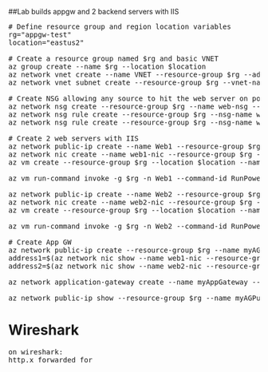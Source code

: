 ##Lab builds appgw and 2 backend servers with IIS

<pre lang="...">
# Define resource group and region location variables
rg="appgw-test"
location="eastus2"

# Create a resource group named $rg and basic VNET
az group create --name $rg --location $location
az network vnet create --name VNET --resource-group $rg --address-prefix 10.100.0.0/16 --subnet-name web --subnet-prefix 10.100.0.0/24
az network vnet subnet create --resource-group $rg --vnet-name VNET -n appgwsubnet --address-prefixes 10.100.100.0/24

# Create NSG allowing any source to hit the web server on port 80
az network nsg create --resource-group $rg --name web-nsg --location $location
az network nsg rule create --resource-group $rg --nsg-name web-nsg --name allow-web --access Allow --protocol Tcp --direction Inbound --priority 100 --source-address-prefix "*" --source-port-range "*" --destination-address-prefix "*" --destination-port-range 80
az network nsg rule create --resource-group $rg --nsg-name web-nsg --name allow-ssh --access Allow --protocol Tcp --direction Inbound --priority 200 --source-address-prefix "*" --source-port-range "*" --destination-address-prefix "*" --destination-port-range 22

# Create 2 web servers with IIS
az network public-ip create --name Web1 --resource-group $rg --idle-timeout 30 --allocation-method Static
az network nic create --name web1-nic --resource-group $rg --subnet web --vnet VNET --public-ip-address Web1 --ip-forwarding true --network-security-group web-nsg
az vm create --resource-group $rg --location $location --name Web1 --size Standard_D2_v2 --nics web1-nic --image MicrosoftWindowsServer:WindowsServer:2019-Datacenter:latest --admin-username azureuser --admin-password Msft123Msft123

az vm run-command invoke -g $rg -n Web1 --command-id RunPowerShellScript --scripts "Install-WindowsFeature -name Web-Server -IncludeManagementTools"

az network public-ip create --name Web2 --resource-group $rg --idle-timeout 30 --allocation-method Static
az network nic create --name web2-nic --resource-group $rg --subnet web --vnet VNET --public-ip-address Web2 --ip-forwarding true --network-security-group web-nsg
az vm create --resource-group $rg --location $location --name Web2 --size Standard_D2_v2 --nics web2-nic --image MicrosoftWindowsServer:WindowsServer:2019-Datacenter:latest --admin-username azureuser --admin-password Msft123Msft123

az vm run-command invoke -g $rg -n Web2 --command-id RunPowerShellScript --scripts "Install-WindowsFeature -name Web-Server -IncludeManagementTools"

# Create App GW 
az network public-ip create --resource-group $rg --name myAGPublicIPAddress --allocation-method Static --sku Standard
address1=$(az network nic show --name web1-nic --resource-group $rg | grep "\"privateIpAddress\":" | grep -oE '[^ ]+$' | tr -d '",')
address2=$(az network nic show --name web2-nic --resource-group $rg | grep "\"privateIpAddress\":" | grep -oE '[^ ]+$' | tr -d '",')

az network application-gateway create --name myAppGateway --location $location --resource-group $rg --capacity 2 --sku Standard_v2 --public-ip-address myAGPublicIPAddress --vnet-name VNET --subnet appgwsubnet --servers "$address1" "$address2" --priority 100

az network public-ip show --resource-group $rg --name myAGPublicIPAddress --query [ipAddress] --output tsv
</pre>

# Wireshark
<pre lang="...">
on wireshark:
http.x_forwarded_for
</pre>
